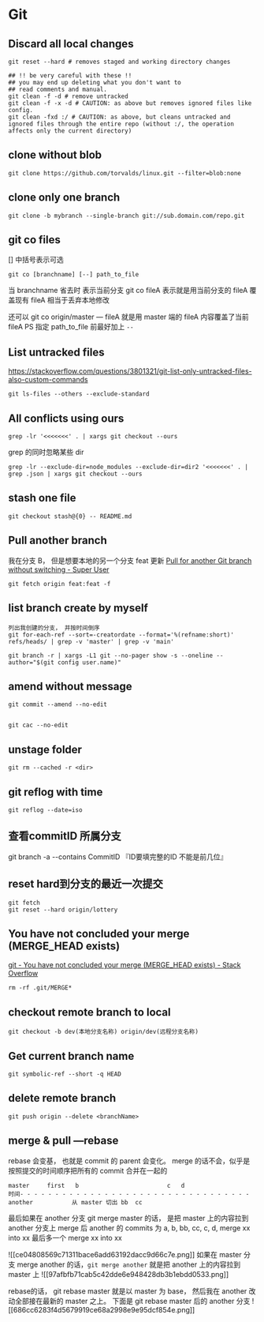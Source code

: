 # Git
## Discard all local changes
```
git reset --hard # removes staged and working directory changes

## !! be very careful with these !!
## you may end up deleting what you don't want to
## read comments and manual.
git clean -f -d # remove untracked
git clean -f -x -d # CAUTION: as above but removes ignored files like config.
git clean -fxd :/ # CAUTION: as above, but cleans untracked and ignored files through the entire repo (without :/, the operation affects only the current directory)

```


## clone without blob
```
git clone https://github.com/torvalds/linux.git --filter=blob:none

```

## clone only one branch
```
git clone -b mybranch --single-branch git://sub.domain.com/repo.git

```

## git co files
[] 中括号表示可选
```
git co [branchname] [--] path_to_file
```
当 branchname 省去时 表示当前分支  git co fileA  表示就是用当前分支的 fileA 覆盖现有 fileA
相当于丢弃本地修改

还可以 
git co origin/master — fileA  就是用 master 端的 fileA 内容覆盖了当前 fileA
PS  指定 path_to_file 前最好加上 `--`


## List untracked files
https://stackoverflow.com/questions/3801321/git-list-only-untracked-files-also-custom-commands
```
git ls-files --others --exclude-standard
```


## All conflicts using ours
```
grep -lr '<<<<<<<' . | xargs git checkout --ours
```

grep 的同时忽略某些 dir
```
grep -lr --exclude-dir=node_modules --exclude-dir=dir2 '<<<<<<<' . | grep .json | xargs git checkout --ours
```

## stash one file
```
git checkout stash@{0} -- README.md
```

## Pull another branch
我在分支 B， 但是想要本地的另一个分支 feat 更新
[Pull for another Git branch without switching - Super User](https://superuser.com/questions/163033/pull-for-another-git-branch-without-switching)
```
git fetch origin feat:feat -f
```

## list branch create by myself
```
列出我创建的分支， 并按时间倒序
git for-each-ref --sort=-creatordate --format='%(refname:short)' refs/heads/ | grep -v 'master' | grep -v 'main'
```

```
git branch -r | xargs -L1 git --no-pager show -s --oneline --author="$(git config user.name)"
```


## amend without message
```
git commit --amend --no-edit


git cac --no-edit
```

## unstage folder
```
git rm --cached -r <dir>

```

## git reflog with time

```
git reflog --date=iso

```


## 查看commitID 所属分支
git branch -a --contains CommitID 『ID要填完整的ID 不能是前几位』


## reset hard到分支的最近一次提交

```
git fetch
git reset --hard origin/lottery
```


## You have not concluded your merge (MERGE_HEAD exists)
[git - You have not concluded your merge (MERGE_HEAD exists) - Stack Overflow](https://stackoverflow.com/questions/11646107/you-have-not-concluded-your-merge-merge-head-exists)
```
rm -rf .git/MERGE*
```

## checkout remote branch to local
```
git checkout -b dev(本地分支名称) origin/dev(远程分支名称)

```

## Get current branch name
```
git symbolic-ref --short -q HEAD
```

## delete remote branch
```
git push origin --delete <branchName>

```

## merge & pull —rebase
rebase 会变基， 也就是 commit 的 parent 会变化。
merge 的话不会，似乎是按照提交的时间顺序把所有的 commit 合并在一起的

``` 
master     first   b                         c   d
时间- - - - - - - - - - - - - - - - - - - - - - - - - - - - - - - - - 
another           从 master 切出 bb  cc   
```
最后如果在 another 分支  git merge master 的话， 是把  master 上的内容拉到 another 分支上
merge 后 another 的 commits 为  a, b, bb, cc, c, d, merge xx  into xx  最后多一个 merge xx into xx

![[ce04808569c71311bace6add63192dacc9d66c7e.png]]
如果在 master 分支 merge  another 的话，`git merge another` 就是把 another 上的内容拉到 master 上
![[97afbfb71cab5c42dde6e948428db3b1ebdd0533.png]]



rebase的话， git rebase master  就是以 master 为 base， 然后我在 another 改动全部接在最新的 master 之上。
下面是 git rebase master 后的 another 分支
![[686cc6283f4d5679919ce68a2998e9e95dcf854e.png]]





